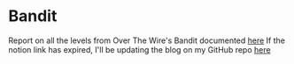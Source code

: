 # Bandit 
Report on all the levels from Over The Wire's Bandit documented [here](https://axyut.notion.site/Bandit-3bffccb4fafb4ef2af4696036ba65efd?pvs=4)
If the notion link has expired, I'll be updating the blog on my GitHub repo [here](https://github.com/axyut/writeups/tree/master/bandit)

